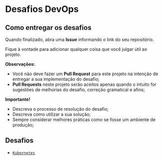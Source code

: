 # Desafios DevOps

## Como entregar os desafios

Quando finalizado, abra uma **Issue** informando o link do seu repositório.

Fique à vontade para adicionar qualquer coisa que você julgar útil ao projeto.

**Observações:**

* Você não deve fazer um **Pull Request** para este projeto na intenção de entregar a sua implementação do desafio;
* **Pull Requests** neste projeto serão aceitos apenas quando o intuito for sugestões de melhorias do desafio, correção gramatical e afins;

**Importante!**

* Descreva o processo de resolução do desafio;
* Descreva como utilizar a sua solução;
* Sempre considerar melhores práticas como se fosse um ambiente de produção;

## Desafios

- [`Kubernetes`](content/kubernetes.md)
